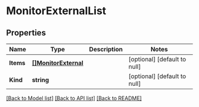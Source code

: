 # MonitorExternalList

## Properties
Name | Type | Description | Notes
------------ | ------------- | ------------- | -------------
**Items** | [**[]MonitorExternal**](monitor_external.md) |  | [optional] [default to null]
**Kind** | **string** |  | [optional] [default to null]

[[Back to Model list]](../README.md#documentation-for-models) [[Back to API list]](../README.md#documentation-for-api-endpoints) [[Back to README]](../README.md)


